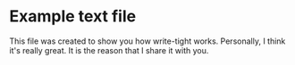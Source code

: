 # Example text file

This file was created to show you how write-tight works. Personally, I think it's really great.
It is the reason that I share it with you.
